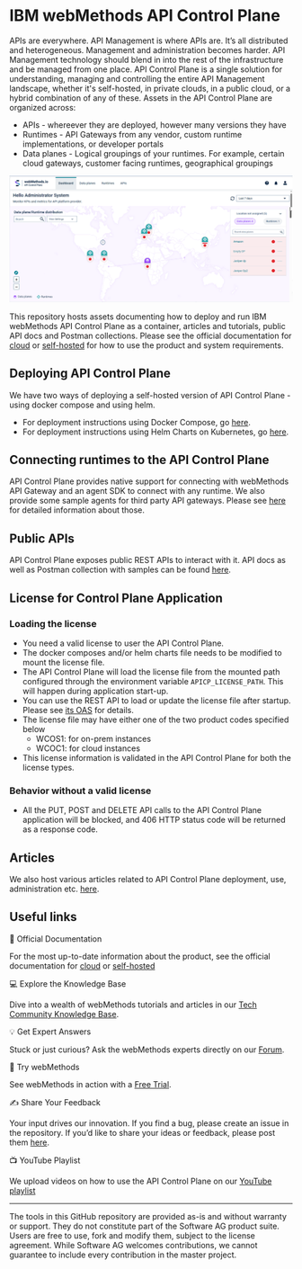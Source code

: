 # IBM webMethods API Control Plane

APIs are everywhere. API Management is where APIs are. It’s all distributed and heterogeneous. Management and administration becomes harder. API Management technology should blend in into the rest of the infrastructure and be managed from one place. API Control Plane is a single solution for understanding, managing and controlling the entire API Management landscape, whether it's self-hosted, in private clouds, in a public cloud, or a hybrid combination of any of these. Assets in the API Control Plane are organized across:

- APIs - whereever they are deployed, however many versions they have
- Runtimes - API Gateways from any vendor, custom runtime implementations, or developer portals
- Data planes - Logical groupings of your runtimes. For example, certain cloud gateways, customer facing runtimes, geographical groupings

![image](/attachments/apicp_dashboard_page.png)

This repository hosts assets documenting how to deploy and run IBM webMethods API Control Plane as a container, articles and tutorials, public API docs and Postman collections. Please see the official documentation for [cloud](https://docs.webmethods.io/apicontrolplane/welcome/home/#gsc.tab=0) or [self-hosted](https://documentation.softwareag.com/wco/11.0.0/en/webhelp/wco-webhelp/) for how to use the product and system requirements. 

## Deploying API Control Plane

We have two ways of deploying a self-hosted version of API Control Plane - using docker compose and using helm.

- For deployment instructions using Docker Compose, go [here](deployment/docker/README.md).
- For deployment instructions using Helm Charts on Kubernetes, go [here](deployment/helm/README.md).

## Connecting runtimes to the API Control Plane

API Control Plane provides native support for connecting with webMethods API Gateway and an agent SDK to connect with any runtime. We also provide some sample agents for third party API gateways. Please see [here](deployment/agent/) for detailed information about those.

## Public APIs

API Control Plane exposes public REST APIs to interact with it. API docs as well as Postman collection with samples can be found [here](apis).

## License for Control Plane Application
### Loading the license
- You need a valid license to user the API Control Plane.
- The docker composes and/or helm charts file needs to be modified to mount the license file.
- The API Control Plane will load the license file from the mounted path configured through the environment variable `APICP_LICENSE_PATH`. This will happen during application start-up.
- You can use the REST API to load or update the license file after startup. Please see [its OAS](https://github.com/SoftwareAG/webmethods-api-control-plane/blob/main/apis/openapi-specifications/license-management.yaml) for details.
- The license file may have either one of the two product codes specified below
  - WCOS1: for on-prem instances
  - WCOC1: for cloud instances
- This license information is validated in the API Control Plane for both the license types.

### Behavior without a valid license
- All the PUT, POST and DELETE API calls to the API Control Plane application will be blocked, and 406 HTTP status code 
  will be returned as a response code.

## Articles

We also host various articles related to API Control Plane deployment, use, administration etc. [here](articles).

## Useful links   

📘 Official Documentation

For the most up-to-date information about the product, see the official documentation for [cloud](https://docs.webmethods.io/apicontrolplane/welcome/home/#gsc.tab=0) or [self-hosted](https://documentation.softwareag.com/wco/11.0.0/en/webhelp/wco-webhelp/)

💻 Explore the Knowledge Base    

Dive into a wealth of webMethods tutorials and articles in our [Tech Community Knowledge Base](https://tech.forums.softwareag.com/tags/c/knowledge-base/6/webmethods).  

💡 Get Expert Answers    

Stuck or just curious? Ask the webMethods experts directly on our [Forum](https://tech.forums.softwareag.com/tags/c/forum/1/webMethods).  

🚀 Try webMethods    

See webMethods in action with a [Free Trial](https://techcommunity.softwareag.com/en_en/downloads.html).    

✍️ Share Your Feedback    

Your input drives our innovation. If you find a bug, please create an issue in the repository. If you’d like to share your ideas or feedback, please post them [here](https://tech.forums.softwareag.com/c/feedback/2).   

📺 YouTube Playlist

We upload videos on how to use the API Control Plane on our [YouTube playlist](https://www.youtube.com/watch?v=WAgRBN8rDVo&list=PL3HwmrSYjxiPGTgJZSR_B9faFGKEC2txA)
   
***

The tools in this GitHub repository are provided as-is and without warranty or support. They do not constitute part of the Software AG product suite. Users are free to use, fork and modify them, subject to the license agreement. While Software AG welcomes contributions, we cannot guarantee to include every contribution in the master project.

